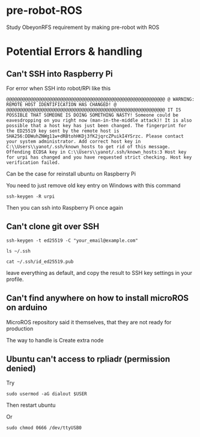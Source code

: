 # pre-robot-ROS
Study ObeyonRFS requirement by making pre-robot with ROS






# Potential Errors & handling


## Can't SSH into Raspberry Pi

For error when SSH into robot/RPi like this
```
@@@@@@@@@@@@@@@@@@@@@@@@@@@@@@@@@@@@@@@@@@@@@@@@@@@@@@@@@@@ @ WARNING: REMOTE HOST IDENTIFICATION HAS CHANGED! @ @@@@@@@@@@@@@@@@@@@@@@@@@@@@@@@@@@@@@@@@@@@@@@@@@@@@@@@@@@@ IT IS POSSIBLE THAT SOMEONE IS DOING SOMETHING NASTY! Someone could be eavesdropping on you right now (man-in-the-middle attack)! It is also possible that a host key has just been changed. The fingerprint for the ED25519 key sent by the remote host is SHA256:DDWuhZNWg11w+dRBtohHKDj3fK2jqrcZPuikI4YSrzc. Please contact your system administrator. Add correct host key in C:\\Users\\yanot/.ssh/known_hosts to get rid of this message. Offending ECDSA key in C:\\Users\\yanot/.ssh/known_hosts:3 Host key for urpi has changed and you have requested strict checking. Host key verification failed.
```
Can be the case for reinstall ubuntu on Raspberry Pi

You need to just remove old key entry on Windows with this command

```
ssh-keygen -R urpi
```
Then you can ssh into Raspberry Pi once again

## Can't clone git over SSH

```
ssh-keygen -t ed25519 -C "your_email@example.com"

ls ~/.ssh

cat ~/.ssh/id_ed25519.pub
```
leave everything as default, and copy the result to SSH key settings in your profile.

## Can't find anywhere on how to install microROS on arduino

MicroROS repository said it themselves, that they are not ready for production

The way to handle is
Create extra node

## Ubuntu can't access to rpliadr (permission denied)

Try
```
sudo usermod -aG dialout $USER
```
Then restart ubuntu

Or
```
sudo chmod 0666 /dev/ttyUSB0
```